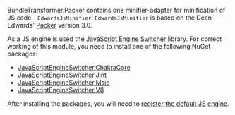 BundleTransformer.Packer contains one minifier-adapter for minification of JS code - `EdwardsJsMinifier`.
`EdwardsJsMinifier` is based on the Dean Edwards' [Packer](http://dean.edwards.name/packer/) version 3.0.

As a JS engine is used the [JavaScript Engine Switcher](https://github.com/Taritsyn/JavaScriptEngineSwitcher) library.
For correct working of this module, you need to install one of the following NuGet packages:

 * [JavaScriptEngineSwitcher.ChakraCore](https://www.nuget.org/packages/JavaScriptEngineSwitcher.ChakraCore)
 * [JavaScriptEngineSwitcher.Jint](https://www.nuget.org/packages/JavaScriptEngineSwitcher.Jint)
 * [JavaScriptEngineSwitcher.Msie](https://www.nuget.org/packages/JavaScriptEngineSwitcher.Msie)
 * [JavaScriptEngineSwitcher.V8](https://www.nuget.org/packages/JavaScriptEngineSwitcher.V8)

After installing the packages, you will need to [register the default JS engine](https://github.com/Taritsyn/JavaScriptEngineSwitcher/wiki/Registration-of-JS-engines).